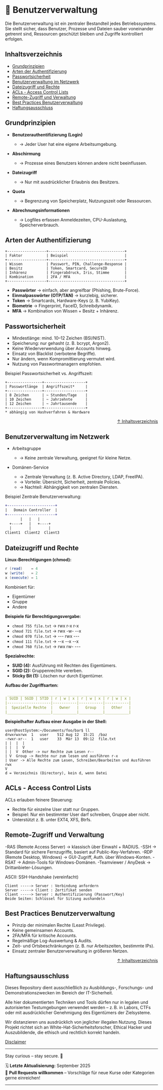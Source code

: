 # 📑 Benutzerverwaltung

Die Benutzerverwaltung ist ein zentraler Bestandteil jedes Betriebssystems.
Sie stellt sicher, dass Benutzer, Prozesse und Dateien sauber voneinander getrennt sind, Ressourcen geschützt bleiben und Zugriffe kontrolliert erfolgen.

## Inhaltsverzeichnis
- [Grundprinzipien](#grundprinzipien)
- [Arten der Authentifizierung](#arten-der-authentifizierung)
- [Passwortsicherheit](#passwortsicherheit)
- [Benutzerverwaltung im Netzwerk](#benutzerverwaltung-im-netzwerk)
- [Dateizugriff und Rechte](#dateizugriff-und-rechte)
- [ACLs - Access Control Lists](#acls---access-control-lists)
- [Remote-Zugriff und Verwaltung](#remote-zugriff-und-verwaltung)
- [Best Practices Benutzerverwaltung](#best-practices-benutzerverwaltung)
- [Haftungsausschluss](#haftungsausschluss)

## Grundprinzipien

- **Benutzerauthentifizierung (Login)**
    - → Jeder User hat eine eigene Arbeitsumgebung.

- **Abschirmung**
    - → Prozesse eines Benutzers können andere nicht beeinflussen.

- **Dateizugriff**
    - → Nur mit ausdrücklicher Erlaubnis des Besitzers.

- **Quota**
    - → Begrenzung von Speicherplatz, Nutzungszeit oder Ressourcen.

- **Abrechnungsinformationen**
    - → Logfiles erfassen Anmeldezeiten, CPU-Auslastung, Speicherverbrauch.

## Arten der Authentifizierung

```text
+------------------+-----------------------------------+
| Faktor           | Beispiel                          |
+------------------+-----------------------------------+
| Wissen           | Passwort, PIN, Challenge-Response |
| Besitz           | Token, Smartcard, SecureID        |
| Inhärenz         | Fingerabdruck, Iris, Stimme       |
| Kombination      | 2FA / MFA                         |
+------------------+-----------------------------------+
```

- **Passwörter** → einfach, aber angreifbar (Phishing, Brute-Force).
- **Einmalpasswörter (OTP/TAN)** → kurzlebig, sicherer.
- **Token** → Smartcards, Hardware-Keys (z. B. YubiKey).
- **Biometrie** → Fingerprint, FaceID, Schreibdynamik.
- **MFA** → Kombination von Wissen + Besitz + Inhärenz.

## Passwortsicherheit

- Mindestlänge: mind. 10–12 Zeichen (BSI/NIST).
- Speicherung: nur gehasht (z. B. bcrypt, Argon2).
- Keine Wiederverwendung über Accounts hinweg.
- Einsatz von Blacklist (verbotene Begriffe).
- Nur ändern, wenn Kompromittierung vermutet wird.
- Nutzung von Passwortmanagern empfohlen.

Beispiel Passwortsicherheit vs. Angriffszeit:

```text
+----------------+-------------------+
| Passwortlänge  | Angriffszeit*     |
+----------------+-------------------+
| 8 Zeichen      | ~ Stunden/Tage    |
| 10 Zeichen     | ~ Jahrzehnte      |
| 12 Zeichen     | ~ Jahrtausende    |
+----------------+-------------------+
* abhängig von Hashverfahren & Hardware
```

<div align=right>

[↑ Inhaltsverzeichnis](#inhaltsverzeichnis)

</div>

## Benutzerverwaltung im Netzwerk

- Arbeitsgruppe
    - → Keine zentrale Verwaltung, geeignet für kleine Netze.

- Domänen-Service
    - → Zentrale Verwaltung (z. B. Active Directory, LDAP, FreeIPA).
    - → Vorteile: Übersicht, Sicherheit, zentrale Policies.
    - → Nachteil: Abhängigkeit von zentralen Diensten.

Beispiel Zentrale Benutzerverwaltung:
```diff
+----------------------+
|   Domain Controller  |
+----------------------+
       |   |   |
  +----+   |   +----+
  |        |        |
Client1  Client2  Client3
```

## Dateizugriff und Rechte

**Linux-Berechtigungen (chmod):**
```lua
r (read)    = 4
w (write)   = 2
x (execute) = 1
```

Kombiniert für:

- Eigentümer
- Gruppe
- Andere

**Beispiele für Berechtigungsvergabe:**
- `chmod 755 file.txt` → rwx r-x r-x
- `chmod 721 file.txt` → rwx -w- --x
- `chmod 070 file.txt` → --- rwx ---
- `chmod 111 file.txt` → --x --x --x
- `chmod 760 file.txt` → rwx rw- ---

**Spezialrechte:**

- **SUID (4):** Ausführung mit Rechten des Eigentümers.
- **SGID (2):** Gruppenrechte vererben.
- **Sticky Bit (1):** Löschen nur durch Eigentümer.

**Aufbau der Zugriffsarten:**

```yaml
 ________________________________________________________
| SUID | SGID | STID | r | w | x | r | w | x | r | w | x |
|--------------------|-----------|-----------|-----------|
|  Spezielle Rechte  |   Owner   |   Group   |   Other   |
|____________________|___________|___________|___________|
```

**Beispielhafter Aufbau einer Ausgabe in der Shell:**
```text
user@hostSystem:~/Documents/foo/bar$ ll
drwxrwxrwx  1   user    512 Aug 12  15:21  /baz
-rwxr-xr--  1   user    33  Mär 13  09:12  file.txt 
| |  |  | 
| |  |  V
| |  V  Other -> nur Rechte zum Lesen r--
| V  Group -> Rechte nur zum lesen und ausführen r-x
| User -> Alle Rechte zum Lesen, Schreiben/Bearbeiten und Ausführen rwx
V
d = Verzeichnis (Directory), kein d, wenn Datei
```

## ACLs - Access Control Lists

ACLs erlauben feinere Steuerung:

- Rechte für einzelne User statt nur Gruppen.
- Beispiel: Nur ein bestimmter User darf schreiben, Gruppe aber nicht.
- Unterstützt z. B. unter EXT4, XFS, Btrfs.


## Remote-Zugriff und Verwaltung

-RAS (Remote Access Server) → klassisch über Einwahl + RADIUS.
-SSH → Standard für sichere Fernzugriffe, basiert auf Public-Key-Verfahren.
-RDP (Remote Desktop, Windows) → GUI-Zugriff, Auth. über Windows-Konten.
-RSAT → Admin-Tools für Windows-Domänen.
-Teamviewer / AnyDesk → Drittanbieter-Lösungen.

ASCII: SSH-Handshake (vereinfacht)

```arduino
Client -----> Server : Verbindung anfordern
Server -----> Client : Zertifikat senden
Client -----> Server : Authentifizierung (Passwort/Key)
Beide Seiten: Schlüssel für Sitzung aushandeln
```


## Best Practices Benutzerverwaltung

- Prinzip der minimalen Rechte (Least Privilege).
- Keine gemeinsamen Accounts.
- 2FA/MFA für kritische Accounts.
- Regelmäßige Log-Auswertung & Audits.
- Zeit- und Ortsbeschränkungen (z. B. nur Arbeitszeiten, bestimmte IPs).
- Einsatz zentraler Benutzerverwaltung in größeren Netzen.


<div align=right>

[↑ Inhaltsverzeichnis](#inhaltsverzeichnis)

</div>


## Haftungsausschluss

Dieses Repository dient ausschließlich zu Ausbildungs-, Forschungs- und Demonstrationszwecken im Bereich der IT-Sicherheit.

Alle hier dokumentierten Techniken und Tools dürfen nur in legalen und autorisierten Testumgebungen verwendet werden – z. B. in Labors, CTFs oder mit ausdrücklicher Genehmigung des Eigentümers der Zielsysteme.

Wir distanzieren uns ausdrücklich von jeglicher illegalen Nutzung.
Dieses Projekt richtet sich an White-Hat-Sicherheitsforscher, Ethical Hacker und Auszubildende, die ethisch und rechtlich korrekt handeln.

[Disclaimer](/00-disclaimer/disclaimer.md)

--- 

Stay curious – stay secure. 🔐

🗓️ **Letzte Aktualisierung:** September 2025  
🤝 **Pull Requests willkommen** – Vorschläge für neue Kurse oder Kategorien gerne einreichen!

---